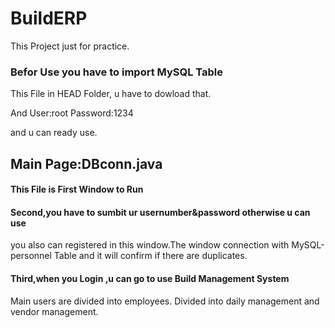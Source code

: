 # BuildERP
This Project just for practice.

### Befor Use you have to import MySQL Table

This File in HEAD Folder, u have to dowload that.

And User:root Password:1234

and u can ready use.

## Main Page:DBconn.java

#### This File is First Window to Run

#### Second,you have to sumbit ur usernumber&password otherwise u can use

you also can registered in this window.The window connection with MySQL-personnel Table
and it will confirm if there are duplicates.

#### Third,when you Login ,u can go to use Build Management System
Main users are divided into employees.
Divided into daily management and vendor management.
